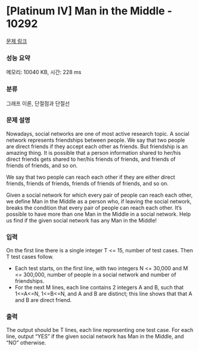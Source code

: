 # [Platinum IV] Man in the Middle - 10292 

[문제 링크](https://www.acmicpc.net/problem/10292) 

### 성능 요약

메모리: 10040 KB, 시간: 228 ms

### 분류

그래프 이론, 단절점과 단절선

### 문제 설명

<p>Nowadays, social networks are one of most active research topic. A social network represents friendships between people. We say that two people are direct friends if they accept each other as friends. But friendship is an amazing thing. It is possible that a person information shared to her/his direct friends gets shared to her/his friends of friends, and friends of friends of friends, and so on. </p>

<p>We say that two people can reach each other if they are either direct friends, friends of friends, friends of friends of friends, and so on. </p>

<p>Given a social network for which every pair of people can reach each other, we define Man in the Middle as a person who, if leaving the social network, breaks the condition that every pair of people can reach each other. It’s possible to have more than one Man in the Middle in a social network. Help us find if the given social network has any Man in the Middle! </p>

### 입력 

 <p>On the first line there is a single integer T <= 15, number of test cases. Then T test cases follow. </p>

<ul>
	<li>Each test starts, on the first line, with two integers N <= 30,000 and M <= 300,000, number of people in a social network and number of friendships. </li>
	<li>For the next M lines, each line contains 2 integers A and B, such that 1<=A<=N, 1<=B<=N, and A and B are distinct; this line shows that that A and B are direct friend. </li>
</ul>

### 출력 

 <p>The output should be T lines, each line representing one test case. For each line, output “YES” if the given social network has Man in the Middle, and “NO” otherwise. </p>

